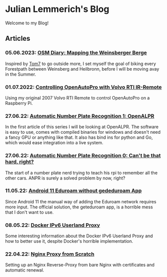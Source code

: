 # Julian Lemmerich's Blog

Welcome to my Blog!

## Articles

### 05.06.2023: [OSM Diary: Mapping the Weinsberger Berge](230605-osm1.html)

Inspired by [Tom7](http://tom7.org/) to go outside more, I set myself the goal of biking every Forestpath between Weinsberg and Heilbronn, before I will be moving avay in the Summer.

### 01.07.2022: [Controlling OpenAutoPro with Volvo RTI IR-Remote](220701-volvoir.html)

Using my original 2007 Volvo RTI Remote to control OpenAutoPro on a Raspberry Pi.

### 27.06.22: [Automatic Number Plate Recognition 1: OpenALPR](220627-anpr1.html)

In the first article of this series I will be looking at OpenALPR. The software is easy to use, comes with compiled binaries for windows and doesn't need a fancy GPU or anything like that. It also has bind ins for python and Go, which would ease integration into a live system.

### 27.06.22: [Automatic Number Plate Recognition 0: Can't be that hard, right?](220627-anpr0.html)

The start of a number plate nerd trying to teach his rpi to remember all the other cars. ANPR is surely a solved problem by now, right?

### 11.05.22: [Android 11 Eduroam without gededuroam App](220511-eduroamnoapp.html)

Since Android 11 the manual way of adding the Eduroam network requires more input. The official solution, the geteduroam app, is a horrible mess that I don't want to use.

### 08.05.22: [Docker IPv6 Userland Proxy](220508-dockeripv6-userlandproxy.html)

Some interesting information about the Docker IPv6 Userland Proxy and how to better use it, despite Docker's horrible implementation.

### 22.04.22: [Nginx Proxy from Scratch](220424-nginxproxy.html)

Setting up an Nginx Reverse-Proxy from bare Nginx with certificates and automatic renewal.
